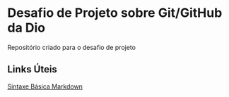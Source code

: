 # Desafio de Projeto sobre Git/GitHub da Dio
Repositório criado para o desafio de projeto 

## Links Úteis
[Sintaxe Básica Markdown](https://www.markdownguide.org/basic-syntax/)
